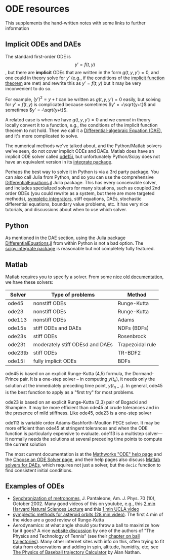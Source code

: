 # ODE resources

This supplements the hand-written notes with some links to further information

## Implicit ODEs and DAEs

The standard first-order ODE is $$y' = f(t,y)$$, but there are **implicit** ODEs that are written in the form $g(t,y,y')=0$, and one could in theory solve for $y'$ (e.g., if the conditions of the [implicit function theorem](https://en.wikipedia.org/wiki/Implicit_function_theorem) are met) and rewrite this as $y'=f(t,y)$ but it may be very inconvenient to do so.

For example, $(y')^2 = y + t$ can be written as $g(t,y,y')=0$ easily, but solving for $y'=f(t,y)$ is complicated because sometimes $y' = +\sqrt{y+t}$ and sometimes $y' = -\sqrt{y+t}$.

A related case is when we have $g(t,y,y')=0$ and we *cannot* in theory locally convert it to a function, e.g., the conditions of the implicit function theorem to not hold.  Then we call it a [Differential-algebraic Equation (DAE)](https://en.wikipedia.org/wiki/Differential-algebraic_system_of_equations), and it's more complicated to solve.

The numerical methods we've talked about, and the Python/Matlab solvers we've seen, do not cover implicit ODEs and DAEs.  Matlab does have an implicit ODE solver called [ode15i](https://www.mathworks.com/help/matlab/ref/ode15i.html), but unfortunately Python/Scipy does not have an equivalent version in its [integrate package](https://docs.scipy.org/doc/scipy/reference/integrate.html).

Perhaps the best way to solve it in Python is via a 3rd party package. You can also call Julia from Python, and so you can use the comprehensive [DifferentialEquations.jl](https://diffeq.sciml.ai/stable/#Installing-from-Python) Julia package. This has every conceivable solver, and includes specialized solvers for many situations, such as coupled 2nd order ODEs (you could rewrite as a system, but there are more targeted methods), [sympletic integrators](https://en.wikipedia.org/wiki/Symplectic_integrator), stiff equations, DAEs, stochastic differential equations, boundary value problems, etc.  It has very nice tutorials, and discussions about when to use which solver.

## Python
As mentioned in the DAE section, using the Julia package  [DifferentialEquations.jl](https://diffeq.sciml.ai) from within Python is not a bad option.  The [scipy.integrate package](https://docs.scipy.org/doc/scipy/reference/integrate.html) is reasonable but not completely fully featured.

## Matlab
Matlab requires you to specify a solver.  From some [nice old documentation](http://eaton.math.rpi.edu/faculty/holmes/courses/csums/spring09/resources/ode.help.pdf), we have these solvers:

| Solver      | Type of problems | Method |
| ----------- | ----------- | ---- |
| ode45      | nonstiff ODEs       | Runge-Kutta
| ode23   | nonstiff ODEs        | Runge-Kutta
| ode113 | nonstiff ODEs  | Adams  |
| ode15s   | stiff ODEs and DAEs  |  NDFs (BDFs) |
| ode23s   |  stiff ODEs | Rosenbrock  |
| ode23t   | moderately stiff ODEsd and DAEs  |  Trapezoidal rule |
| ode23tb  | stiff ODEs  | TR-BDF2  |
| ode15i   | fully implicit ODEs  | BDFs  |

ode45 is based on an explicit Runge-Kutta (4,5) formula, the Dormand-Prince pair. It is a one-step solver – in computing $y(t_n)$, it needs only the solution at the immediately preceding time point, $y(t_{n-1})$. In general, ode45 is the best function to apply as a "first
try" for most problems.

ode23 is based on an explicit Runge-Kutta (2,3) pair of Bogacki and Shampine. It may be more efficient than ode45 at crude tolerances and in the presence of mild stiffness. Like ode45, ode23 is a one-step solver

ode113 is variable order Adams-Bashforth-Moulton PECE solver. It may be more efficient than ode45 at stringent tolerances and when the ODE function is particularly expensive to evaluate. ode113 is a multistep solver—it normally needs the solutions at several preceding time points to compute the current solution

The most current documentation is at the [Mathworks "ODE" help page](https://www.mathworks.com/help/matlab/ordinary-differential-equations.html) and the [Choose an ODE Solver page](https://www.mathworks.com/help/matlab/math/choose-an-ode-solver.html), and their help pages also discuss [Matlab solvers for DAEs](https://www.mathworks.com/help/matlab/math/solve-differential-algebraic-equations-daes.html), which requires not just a solver, but the `decic` function to find consistent initial conditions.

## Examples of ODEs

- [Synchronization of metronomes](http://www.math.pitt.edu/~bard/classes/mth3380/syncpapers/metronome.pdf), J. Pantaleone, Am. J. Phys. 70 (10), October 2002. Many good videos of this on youtube, e.g., this [2 min Harvard Natural Sciences Lecture](https://youtu.be/Aaxw4zbULMs) and this [1 min UCLA video](https://youtu.be/T58lGKREubo)
- [symplectic methods for asteroid orbits (28 min video)](https://youtu.be/zLnIWwvfuo4).  The first 4 min of the video are a good review of Runge-Kutta
- Aerodynamics: at what angle should you throw a ball to maximize how far it goes? A nice [website discussion](http://www.physics.usyd.edu.au/~cross/TRAJECTORIES/Trajectories.html) by one of the authors of "The Physics and Technology of Tennis" (see their [chapter on ball trajectories](http://www.physics.usyd.edu.au/~cross/TRAJECTORIES/42.%20Ball%20Trajectories.pdf)). Many other internet sites with info on this, often trying to fit data from observations and adding in spin, altitude, humidity, etc; see [The Physics of Baseball trajectory Calculator](http://baseball.physics.illinois.edu/trajectory-calculator-new3D.html) by Alan Nathan.
